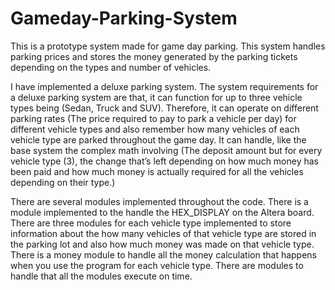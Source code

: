 # Gameday-Parking-System
This is a prototype system made for game day parking. This system handles parking prices and stores the money generated by the parking tickets depending on the types and number of vehicles. 

I have implemented a deluxe parking system. The system requirements for a deluxe parking system are that, it can function for up to three vehicle types being (Sedan, Truck and SUV). Therefore, it can operate on different parking rates (The price required to pay to park a vehicle per day) for different vehicle types and also remember how many vehicles of each vehicle type are parked throughout the game day. It can handle, like the base system the complex math involving (The deposit amount but for every vehicle type (3), the change that’s left depending on how much money has been paid and how much money is actually required for all the vehicles depending on their type.) 

There are several modules implemented throughout the code. There is a module implemented to the handle the HEX_DISPLAY on the Altera board. There are three modules for each vehicle type implemented to store information about the how many vehicles of that vehicle type are stored in the parking lot and also how much money was made on that vehicle type. There is a money module to handle all the money calculation that happens when you use the program for each vehicle type. There are modules to handle that all the modules execute on time. 
